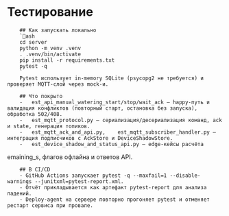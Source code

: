 # Тестирование

        ## Как запускать локально
        `ash
        cd server
        python -m venv .venv
        . .venv/bin/activate
        pip install -r requirements.txt
        pytest -q
        `
        Pytest использует in-memory SQLite (psycopg2 не требуется) и проверяет MQTT-слой через mock-и.

        ## Что покрыто
        - 	est_api_manual_watering_start/stop/wait_ack — happy-путь и валидация конфликтов (повторный старт, остановка без запуска), обработка 502/408.
        - 	est_mqtt_protocol.py — сериализация/десериализация команд, ack и state, генерация топиков.
        - 	est_mqtt_ack_and_api.py, 	est_mqtt_subscriber_handler.py — интеграция подписчиков с AckStore и DeviceShadowStore.
        - 	est_device_shadow_and_status_api.py — edge-кейсы расчёта 
emaining_s, флагов офлайна и ответов API.

        ## В CI/CD
        - GitHub Actions запускает pytest -q --maxfail=1 --disable-warnings --junitxml=pytest-report.xml.
        - Отчёт прикладывается как артефакт pytest-report для анализа падений.
        - Deploy-agent на сервере повторно прогоняет pytest и отменяет рестарт сервиса при провале.
